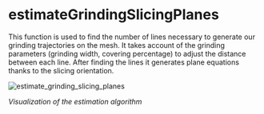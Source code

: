 # estimateGrindingSlicingPlanes

This function is used to find the number of lines necessary to generate our grinding trajectories on the mesh. It takes account of the grinding parameters (grinding width, covering percentage) to adjust the distance between each line. After finding the lines it generates plane equations thanks to the slicing orientation.

![estimate_grinding_slicing_planes](estimate_grinding_slicing_planes.png)

_Visualization of the estimation algorithm_
